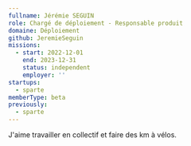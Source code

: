 ```yaml
---
fullname: Jérémie SEGUIN
role: Chargé de déploiement - Responsable produit
domaine: Déploiement
github: JeremieSeguin
missions:
  - start: 2022-12-01
    end: 2023-12-31
    status: independent
    employer: ''
startups:
  - sparte
memberType: beta
previously:
  - sparte
---
```



J'aime travailler en collectif et faire des km à vélos. 
